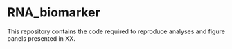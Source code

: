 # RNA_biomarker
This repository contains the code required to reproduce analyses and figure panels presented in XX.
